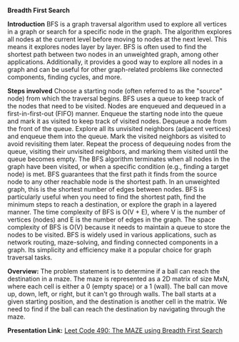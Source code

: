 **Breadth First Search**


**Introduction**
BFS is a graph traversal algorithm used to explore all vertices in a graph or search for a specific node in the graph.
The algorithm explores all nodes at the current level before moving to nodes at the next level. This means it explores nodes layer by layer.
BFS is often used to find the shortest path between two nodes in an unweighted graph, among other applications. 
Additionally, it provides a good way to explore all nodes in a graph and can be useful for other graph-related problems like connected components, finding cycles, and more.

**Steps involved**
Choose a starting node (often referred to as the "source" node) from which the traversal begins.
BFS uses a queue to keep track of the nodes that need to be visited. Nodes are enqueued and dequeued in a first-in-first-out (FIFO) manner.
Enqueue the starting node into the queue and mark it as visited to keep track of visited nodes.
Dequeue a node from the front of the queue. Explore all its unvisited neighbors (adjacent vertices) and enqueue them into the queue.
Mark the visited neighbors as visited to avoid revisiting them later.
Repeat the process of dequeuing nodes from the queue, visiting their unvisited neighbors, and marking them visited until the queue becomes empty.
The BFS algorithm terminates when all nodes in the graph have been visited, or when a specific condition (e.g., finding a target node) is met.
BFS guarantees that the first path it finds from the source node to any other reachable node is the shortest path. In an unweighted graph, this is the shortest number of edges between nodes.
BFS is particularly useful when you need to find the shortest path, find the minimum steps to reach a destination, or explore the graph in a layered manner.
The time complexity of BFS is O(V + E), where V is the number of vertices (nodes) and E is the number of edges in the graph.
The space complexity of BFS is O(V) because it needs to maintain a queue to store the nodes to be visited.
BFS is widely used in various applications, such as network routing, maze-solving, and finding connected components in a graph. Its simplicity and efficiency make it a popular choice for graph traversal tasks.

**Overview:**
The problem statement is to determine if a ball can reach the destination in a maze. The maze is represented as a 2D matrix of size MxN, where each cell is either a 0 (empty space) or a 1 (wall). The ball can move up, down, left, or right, but it can't go through walls. The ball starts at a given starting position, and the destination is another cell in the matrix. We need to find if the ball can reach the destination by navigating through the maze.

**Presentation Link:**
[Leet Code 490: The MAZE using Breadth First Search](https://docs.google.com/presentation/d/1eXXO3uMvlgs7S3fHf_E7orDWWi3e-laPGmtKvDMY0TM/edit?usp=sharing "Leet Code 490: The MAZE using Breadth First Search")
  
